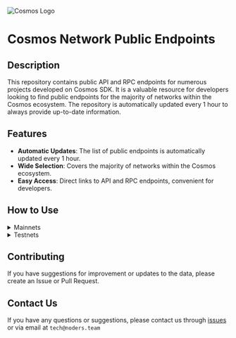 ![Cosmos Logo](https://github.com/nodersteam/picture/blob/main/%D0%A1%D0%BD%D0%B8%D0%BC%D0%BE%D0%BA%20%D1%8D%D0%BA%D1%80%D0%B0%D0%BD%D0%B0%202023-07-19%20105624.png?raw=true)

# Cosmos Network Public Endpoints

## Description

This repository contains public API and RPC endpoints for numerous projects developed on Cosmos SDK. It is a valuable resource for developers looking to find public endpoints for the majority of networks within the Cosmos ecosystem. The repository is automatically updated every 1 hour to always provide up-to-date information.

## Features

- **Automatic Updates**: The list of public endpoints is automatically updated every 1 hour.
- **Wide Selection**: Covers the majority of networks within the Cosmos ecosystem.
- **Easy Access**: Direct links to API and RPC endpoints, convenient for developers.

## How to Use

<details>
  <summary>Mainnets</summary>
  
  Simply browse the mainnets section to find the public endpoints you need for main networks.

<!-- START_MAINNET -->
<details>
<summary>AssetMantle</summary>

- Moniker: **yieldmos-mantle-1**
- Latest block: **7028788**
- RPC: **65.108.235.36:18657**
- TxIndex: **on**

---

- Moniker: **yieldmos-mantle-1**
- Latest block: **7028788**
- RPC: **65.108.235.36:18657**
- TxIndex: **on**

---

- Moniker: **2xStake.com**
- Latest block: **7028788**
- RPC: **65.108.135.212:26657**
- TxIndex: **on**
- API: **65.108.135.212:1317**

---

- Moniker: **ECO Stake**
- Latest block: **7028788**
- RPC: **65.108.137.22:26657**
- TxIndex: **on**
- API: **65.108.137.22:1317**

---

- Moniker: **PBS**
- Latest block: **7028788**
- RPC: **62.171.182.242:23657**
- TxIndex: **on**
- API: **62.171.182.242:1313**

---

</details>

<details>
<summary>Bitsong</summary>

- Moniker: **RAMZES**
- Latest block: **12669047**
- RPC: **65.108.199.120:26657**
- TxIndex: **on**
- API: **65.108.199.120:1317**

---

- Moniker: **ProNodes**
- Latest block: **12669047**
- RPC: **65.108.238.163:26657**
- TxIndex: **on**
- API: **65.108.238.163:1317**

---

- Moniker: **cryptobtcbuyer**
- Latest block: **12669047**
- RPC: **185.252.232.74:26657**
- TxIndex: **off**
- API: **185.252.232.74:1317**

---

- Moniker: **freak12techno**
- Latest block: **12669047**
- RPC: **65.108.85.2:26657**
- TxIndex: **on**

---

- Moniker: **Stake&Relax Node**
- Latest block: **12669047**
- RPC: **109.123.242.163:50007**
- TxIndex: **on**

---

</details>

<details>
<summary>CosmosHub</summary>

- Moniker: **uGaenn-cosmos-relayer**
- Latest block: **16521708**
- RPC: **95.216.16.205:14957**
- TxIndex: **on**

---

- Moniker: **BRAND-cosmos-main**
- Latest block: **16521708**
- RPC: **85.10.197.58:14957**
- TxIndex: **on**

---

- Moniker: **gaia**
- Latest block: **16521708**
- RPC: **138.201.220.51:26677**
- TxIndex: **on**

---

- Moniker: **cbd8h63je8haklvb9770**
- Latest block: **16521708**
- RPC: **74.118.143.189:26657**
- TxIndex: **on**

---

- Moniker: **cbd91sc80fg04ahd7rmg**
- Latest block: **16521708**
- RPC: **204.16.241.207:26657**
- TxIndex: **on**

---

- Moniker: **aws-sgp-g3-atom**
- Latest block: **16521708**
- RPC: **18.138.176.63:26657**
- TxIndex: **on**
- API: **18.138.176.63:1317**

---

- Moniker: **o21bsao91**
- Latest block: **16521708**
- RPC: **95.216.114.244:26657**
- TxIndex: **off**

---

- Moniker: **jbn23dkmi3**
- Latest block: **16521708**
- RPC: **65.109.20.60:26657**
- TxIndex: **on**

---

- Moniker: **harry-smith**
- Latest block: **16521708**
- RPC: **65.21.94.45:47757**
- TxIndex: **on**
- API: **65.21.94.45:1327**

---

- Moniker: **LiverRaveN**
- Latest block: **16521708**
- RPC: **142.132.199.236:26657**
- TxIndex: **on**
- API: **142.132.199.236:1317**

---

- Moniker: **98hntjbunjvs**
- Latest block: **16521708**
- RPC: **93.159.130.8:26657**
- TxIndex: **on**

---

- Moniker: **s3**
- Latest block: **16521709**
- RPC: **178.18.249.59:26657**
- TxIndex: **on**

---

- Moniker: **DELIGHT**
- Latest block: **16521709**
- RPC: **158.247.202.33:26657**
- TxIndex: **on**

---

</details>

<details>
<summary>Meme</summary>

- Moniker: **AlxVoy**
- Latest block: **7135139**
- RPC: **65.109.28.177:26737**
- TxIndex: **off**

---

- Moniker: **AlxVoy**
- Latest block: **7135139**
- RPC: **65.109.28.177:26737**
- TxIndex: **off**

---

- Moniker: **entropic.nodes**
- Latest block: **7135139**
- RPC: **173.212.220.98:26657**
- TxIndex: **on**

---

- Moniker: **rpc5**
- Latest block: **7135139**
- RPC: **165.140.242.34:26657**
- TxIndex: **on**
- API: **165.140.242.34:1317**

---

- Moniker: **RPC4**
- Latest block: **7135139**
- RPC: **205.209.120.105:26657**
- TxIndex: **on**
- API: **205.209.120.105:1317**

---

- Moniker: **MEMEFoundation-hk**
- Latest block: **7135139**
- RPC: **103.19.25.140:26657**
- TxIndex: **on**
- API: **103.19.25.140:1317**

---

- Moniker: **rpc6**
- Latest block: **7135139**
- RPC: **103.19.25.141:26657**
- TxIndex: **on**
- API: **103.19.25.141:1317**

---

- Moniker: **yieldmos-meme**
- Latest block: **7135139**
- RPC: **65.109.35.50:27657**
- TxIndex: **on**

---

- Moniker: **yieldmos-meme**
- Latest block: **7135139**
- RPC: **65.109.35.50:27657**
- TxIndex: **on**

---

</details>

<details>
<summary>Sifchain</summary>

- Moniker: **vchain**
- Latest block: **13301821**
- RPC: **188.166.241.167:26657**
- TxIndex: **off**
- API: **188.166.241.167:1317**

---

- Moniker: **vchain**
- Latest block: **13301821**
- RPC: **188.166.241.167:26657**
- TxIndex: **off**
- API: **188.166.241.167:1317**

---

</details>

<details>
<summary>Archway</summary>

- Moniker: **ST-Server**
- Latest block: **564587**
- RPC: **65.108.75.174:44657**
- TxIndex: **on**

---

- Moniker: **Validatrium-rpc**
- Latest block: **564587**
- RPC: **135.181.58.28:27457**
- TxIndex: **on**

---

- Moniker: **L0vd.com | RPC**
- Latest block: **564587**
- RPC: **65.109.33.48:26657**
- TxIndex: **on**

---

- Moniker: **arcareade**
- Latest block: **564587**
- RPC: **5.9.23.47:26657**
- TxIndex: **on**
- API: **5.9.23.47:1317**

---

- Moniker: **jabbey**
- Latest block: **525000**
- RPC: **89.116.27.24:27257**
- TxIndex: **on**

---

- Moniker: **devenueee**
- Latest block: **564587**
- RPC: **131.153.202.81:54657**
- TxIndex: **off**
- API: **131.153.202.81:1317**

---

- Moniker: **arcallowance2kr**
- Latest block: **564587**
- RPC: **125.131.181.24:26657**
- TxIndex: **on**
- API: **125.131.181.24:1317**

---

- Moniker: **PBM**
- Latest block: **564587**
- RPC: **95.165.149.94:22657**
- TxIndex: **on**

---

- Moniker: **arcallowance1kr**
- Latest block: **564587**
- RPC: **125.131.181.23:26657**
- TxIndex: **on**
- API: **125.131.181.23:1317**

---

- Moniker: **UTSA_guide**
- Latest block: **564587**
- RPC: **174.138.180.190:56657**
- TxIndex: **on**
- API: **174.138.180.190:1327**

---

</details>

<details>
<summary>Canto</summary>

- Moniker: **node**
- Latest block: **5479104**
- RPC: **65.108.75.107:16657**
- TxIndex: **on**

---

- Moniker: **node**
- Latest block: **5479104**
- RPC: **65.108.141.109:16657**
- TxIndex: **on**
- API: **65.108.141.109:1317**

---

- Moniker: **MantiCore**
- Latest block: **0**
- RPC: **65.21.133.125:27657**
- TxIndex: **on**
- API: **65.21.133.125:1317**

---

- Moniker: **MantiCore**
- Latest block: **0**
- RPC: **65.21.133.125:27657**
- TxIndex: **on**
- API: **65.21.133.125:1317**

---

- Moniker: **moodman**
- Latest block: **5479104**
- RPC: **65.109.65.210:29657**
- TxIndex: **off**

---

- Moniker: **Cardex**
- Latest block: **5479104**
- RPC: **185.229.119.216:26657**
- TxIndex: **off**

---

- Moniker: **canto**
- Latest block: **5479104**
- RPC: **138.201.85.176:26677**
- TxIndex: **on**

---

- Moniker: **Cardex**
- Latest block: **5479104**
- RPC: **185.229.119.216:26657**
- TxIndex: **off**

---

- Moniker: **canto**
- Latest block: **5479104**
- RPC: **138.201.85.176:26677**
- TxIndex: **on**

---

- Moniker: **74891e7b0a7c**
- Latest block: **5479104**
- RPC: **142.93.47.206:26657**
- TxIndex: **on**

---

- Moniker: **node**
- Latest block: **5479104**
- RPC: **66.172.36.134:51657**
- TxIndex: **on**

---

- Moniker: **node**
- Latest block: **5479104**
- RPC: **66.172.36.136:51657**
- TxIndex: **on**

---

</details>

<details>
<summary>Cryptoorg</summary>

- Moniker: **BRAND-cryptocom-relayer**
- Latest block: **12935935**
- RPC: **5.9.99.172:20257**
- TxIndex: **on**

---

- Moniker: **scooby3**
- Latest block: **11945422**
- RPC: **75.119.135.156:26657**
- TxIndex: **on**

---

- Moniker: **yieldmos**
- Latest block: **12935935**
- RPC: **65.109.35.50:12657**
- TxIndex: **on**

---

- Moniker: **yieldmos**
- Latest block: **12935935**
- RPC: **65.109.35.50:12657**
- TxIndex: **on**

---

- Moniker: **Stakely**
- Latest block: **12935935**
- RPC: **65.108.142.81:26671**
- TxIndex: **on**
- API: **65.108.142.81:1321**

---

- Moniker: **UbikCapital**
- Latest block: **12935935**
- RPC: **161.97.115.61:26657**
- TxIndex: **off**

---

</details>

<details>
<summary>Injective</summary>

- Moniker: **BRAND-injective-relayer**
- Latest block: **41454227**
- RPC: **85.10.197.58:14357**
- TxIndex: **on**

---

- Moniker: **BRAND-injective-relayer**
- Latest block: **41454227**
- RPC: **85.10.197.58:14357**
- TxIndex: **on**

---

- Moniker: **BRAND-injective-relayer**
- Latest block: **41454227**
- RPC: **85.10.197.58:14357**
- TxIndex: **on**

---

- Moniker: **mainnet-staging-archival-node-0**
- Latest block: **41454227**
- RPC: **162.55.103.170:26657**
- TxIndex: **on**

---

- Moniker: **p2p-injective-2**
- Latest block: **41454227**
- RPC: **43.157.62.64:26657**
- TxIndex: **on**

---

- Moniker: **inj603000**
- Latest block: **41454227**
- RPC: **37.187.79.59:26657**
- TxIndex: **off**

---

- Moniker: **injective**
- Latest block: **41454227**
- RPC: **176.9.147.146:36657**
- TxIndex: **on**
- API: **176.9.147.146:1317**

---

- Moniker: **mainnet-products-0**
- Latest block: **41454227**
- RPC: **15.235.87.154:26657**
- TxIndex: **on**

---

- Moniker: **tienthuattoan**
- Latest block: **41453867**
- RPC: **209.182.237.121:26657**
- TxIndex: **off**

---

- Moniker: **mainnet-products-1**
- Latest block: **41454227**
- RPC: **57.128.74.138:26657**
- TxIndex: **on**

---

- Moniker: **injective**
- Latest block: **41454227**
- RPC: **198.244.179.173:26657**
- TxIndex: **on**

---

- Moniker: **injective**
- Latest block: **41454227**
- RPC: **15.235.86.222:26657**
- TxIndex: **on**

---

- Moniker: **mainnet-node-2**
- Latest block: **41454227**
- RPC: **15.204.208.167:26657**
- TxIndex: **on**

---

- Moniker: **injective**
- Latest block: **41454227**
- RPC: **15.204.206.127:26657**
- TxIndex: **on**

---

- Moniker: **injective**
- Latest block: **41454227**
- RPC: **15.204.206.103:26657**
- TxIndex: **on**

---

- Moniker: **injective**
- Latest block: **41454227**
- RPC: **148.113.153.117:26657**
- TxIndex: **on**

---

- Moniker: **injective**
- Latest block: **41454227**
- RPC: **148.113.153.117:26657**
- TxIndex: **on**

---

- Moniker: **injective**
- Latest block: **39541080**
- RPC: **23.88.5.151:26657**
- TxIndex: **on**

---

- Moniker: **mainnet-node-3**
- Latest block: **41454227**
- RPC: **51.81.221.159:26657**
- TxIndex: **on**

---

</details>

<details>
<summary>Lum</summary>

- Moniker: **ELZ-02**
- Latest block: **8785969**
- RPC: **176.57.150.227:26657**
- TxIndex: **off**

---

- Moniker: **sentry-1**
- Latest block: **8785969**
- RPC: **51.15.142.113:26657**
- TxIndex: **off**

---

- Moniker: **sentry-0**
- Latest block: **8785969**
- RPC: **163.172.173.147:26657**
- TxIndex: **off**

---

- Moniker: **public-node-0**
- Latest block: **8785969**
- RPC: **51.158.111.136:26657**
- TxIndex: **on**
- API: **51.158.111.136:1317**

---

- Moniker: **public-node-1**
- Latest block: **8785969**
- RPC: **212.47.250.217:26657**
- TxIndex: **on**
- API: **212.47.250.217:1317**

---

</details>

<details>
<summary>Nois</summary>

- Moniker: **Nodejumper**
- Latest block: **4965897**
- RPC: **65.109.95.26:27657**
- TxIndex: **on**

---

- Moniker: **L0vd.com | RPC**
- Latest block: **4965897**
- RPC: **65.109.33.48:13657**
- TxIndex: **on**

---

- Moniker: **STAVR**
- Latest block: **4965897**
- RPC: **65.109.92.240:40137**
- TxIndex: **on**

---

- Moniker: **NakoTurk**
- Latest block: **4965897**
- RPC: **31.220.87.206:51657**
- TxIndex: **on**

---

- Moniker: **STAVR-Service**
- Latest block: **4964810**
- RPC: **88.99.164.158:40137**
- TxIndex: **on**
- API: **88.99.164.158:1317**

---

- Moniker: **Except**
- Latest block: **4965897**
- RPC: **5.189.157.124:21657**
- TxIndex: **off**

---

- Moniker: **terlia**
- Latest block: **4965897**
- RPC: **88.198.18.88:32657**
- TxIndex: **on**

---

- Moniker: **nodera**
- Latest block: **4965897**
- RPC: **136.243.147.235:32657**
- TxIndex: **on**

---

- Moniker: **MAHOF**
- Latest block: **4965897**
- RPC: **95.70.184.178:29657**
- TxIndex: **on**

---

- Moniker: **MAHOF**
- Latest block: **4965897**
- RPC: **95.70.184.178:29657**
- TxIndex: **on**

---

- Moniker: **UTSA_guide**
- Latest block: **4965897**
- RPC: **174.138.180.190:61457**
- TxIndex: **on**
- API: **174.138.180.190:1317**

---

- Moniker: **linamr**
- Latest block: **4965897**
- RPC: **51.79.77.103:36657**
- TxIndex: **on**

---

</details>

<details>
<summary>Osmosis</summary>

- Moniker: **AlxVoy**
- Latest block: **10942569**
- RPC: **65.109.93.152:38657**
- TxIndex: **on**

---

- Moniker: **STAVR-IBC**
- Latest block: **10942569**
- RPC: **65.108.230.113:26657**
- TxIndex: **on**
- API: **65.108.230.113:1317**

---

- Moniker: **rebot-bada**
- Latest block: **10942569**
- RPC: **65.108.204.56:26657**
- TxIndex: **on**
- API: **65.108.204.56:1317**

---

- Moniker: **STAVR-IBC**
- Latest block: **10942569**
- RPC: **65.108.230.113:26657**
- TxIndex: **on**
- API: **65.108.230.113:1317**

---

- Moniker: **BRAND-osmosis-relayer**
- Latest block: **10942569**
- RPC: **85.10.197.58:12557**
- TxIndex: **on**

---

- Moniker: **Blackhox**
- Latest block: **10942569**
- RPC: **142.132.248.253:27657**
- TxIndex: **on**

---

- Moniker: **RAMZES**
- Latest block: **10942016**
- RPC: **80.76.43.63:26657**
- TxIndex: **on**
- API: **80.76.43.63:1317**

---

- Moniker: **sssssssssssssssss4**
- Latest block: **10942569**
- RPC: **144.76.82.52:26657**
- TxIndex: **on**
- API: **144.76.82.52:1317**

---

- Moniker: **cbmk93o0ivsupsnju960**
- Latest block: **10942569**
- RPC: **141.98.217.102:26657**
- TxIndex: **on**

---

- Moniker: **cbmk93o0ivsupsnju960**
- Latest block: **10942569**
- RPC: **141.98.217.102:26657**
- TxIndex: **on**

---

- Moniker: **osmorpc**
- Latest block: **10942569**
- RPC: **193.34.212.166:27657**
- TxIndex: **on**
- API: **193.34.212.166:1317**

---

- Moniker: **cryptech**
- Latest block: **10942569**
- RPC: **185.144.99.37:26657**
- TxIndex: **on**

---

- Moniker: **cbmk8mg0ivsupsnju950**
- Latest block: **10942569**
- RPC: **141.98.219.104:26657**
- TxIndex: **on**

---

- Moniker: **cbmk8mg0ivsupsnju950**
- Latest block: **10942569**
- RPC: **141.98.219.104:26657**
- TxIndex: **on**

---

- Moniker: **mahof**
- Latest block: **10942569**
- RPC: **207.244.232.190:26657**
- TxIndex: **on**

---

- Moniker: **node**
- Latest block: **10942569**
- RPC: **66.172.36.139:36657**
- TxIndex: **on**

---

- Moniker: **node**
- Latest block: **10942569**
- RPC: **66.172.36.140:36657**
- TxIndex: **on**

---

- Moniker: **test**
- Latest block: **6246000**
- RPC: **23.82.88.133:26657**
- TxIndex: **on**

---

- Moniker: **Staketab-snap**
- Latest block: **10942569**
- RPC: **65.21.91.99:16957**
- TxIndex: **off**
- API: **65.21.91.99:1318**

---

- Moniker: **osmosis**
- Latest block: **10937645**
- RPC: **65.109.20.216:26657**
- TxIndex: **on**
- API: **65.109.20.216:1317**

---

- Moniker: **osmosis**
- Latest block: **10937645**
- RPC: **65.109.20.216:26657**
- TxIndex: **on**
- API: **65.109.20.216:1317**

---

- Moniker: **osmosis**
- Latest block: **10937645**
- RPC: **65.109.20.216:26657**
- TxIndex: **on**
- API: **65.109.20.216:1317**

---

- Moniker: **xxxxxxxxxxxxxxxxxxx**
- Latest block: **10942569**
- RPC: **65.108.142.81:26680**
- TxIndex: **on**
- API: **65.108.142.81:1321**

---

- Moniker: **node**
- Latest block: **10942569**
- RPC: **176.9.158.219:41057**
- TxIndex: **on**

---

- Moniker: **LiveRaveN**
- Latest block: **10942569**
- RPC: **142.132.199.236:28657**
- TxIndex: **on**
- API: **142.132.199.236:1317**

---

- Moniker: **node**
- Latest block: **10942569**
- RPC: **100.26.5.185:26657**
- TxIndex: **on**
- API: **100.26.5.185:1317**

---

- Moniker: **AutonomyNetwork**
- Latest block: **10942569**
- RPC: **13.250.19.234:26657**
- TxIndex: **on**
- API: **13.250.19.234:1317**

---

- Moniker: **osmosis-archive-osmosis-1-a**
- Latest block: **10942569**
- RPC: **15.164.13.43:26657**
- TxIndex: **on**
- API: **15.164.13.43:1317**

---

- Moniker: **osmosis-archive-osmosis-1-a**
- Latest block: **10942569**
- RPC: **15.164.13.43:26657**
- TxIndex: **on**
- API: **15.164.13.43:1317**

---

</details>

<details>
<summary>Teritori</summary>

- Moniker: **AlxVoy**
- Latest block: **4653663**
- RPC: **65.109.93.152:26797**
- TxIndex: **on**

---

- Moniker: **node**
- Latest block: **4653663**
- RPC: **65.108.75.107:15657**
- TxIndex: **on**

---

- Moniker: **node**
- Latest block: **4653663**
- RPC: **65.108.141.109:15657**
- TxIndex: **on**
- API: **65.108.141.109:1317**

---

- Moniker: **Hermes**
- Latest block: **4653663**
- RPC: **65.108.70.119:27657**
- TxIndex: **on**

---

- Moniker: **geonodes**
- Latest block: **4653663**
- RPC: **75.119.146.181:19657**
- TxIndex: **on**

---

- Moniker: **cyberG**
- Latest block: **4653663**
- RPC: **141.95.65.26:27737**
- TxIndex: **off**

---

- Moniker: **chaos-01**
- Latest block: **4653663**
- RPC: **54.36.62.225:13657**
- TxIndex: **on**

---

- Moniker: **UTSA_guide**
- Latest block: **4653663**
- RPC: **174.138.180.190:36657**
- TxIndex: **on**
- API: **174.138.180.190:1317**

---

</details>

<details>
<summary>Empower</summary>

- Moniker: **STAVR-Service**
- Latest block: **678393**
- RPC: **65.108.230.113:22057**
- TxIndex: **on**
- API: **65.108.230.113:1317**

---

- Moniker: **STAVR-Service**
- Latest block: **678393**
- RPC: **65.108.230.113:22057**
- TxIndex: **on**
- API: **65.108.230.113:1317**

---

- Moniker: **Validatrium-rpc**
- Latest block: **678393**
- RPC: **135.181.58.28:22357**
- TxIndex: **on**

---

- Moniker: **yldmsempower**
- Latest block: **678393**
- RPC: **142.132.157.153:17457**
- TxIndex: **on**

---

- Moniker: **Sr20de**
- Latest block: **678393**
- RPC: **130.255.170.151:36657**
- TxIndex: **off**

---

- Moniker: **Moonbridge**
- Latest block: **678393**
- RPC: **95.214.52.157:15157**
- TxIndex: **off**

---

- Moniker: **BonyNode**
- Latest block: **678393**
- RPC: **185.188.249.46:16657**
- TxIndex: **off**

---

- Moniker: **BlockHunt**
- Latest block: **678393**
- RPC: **195.3.223.182:15257**
- TxIndex: **off**

---

- Moniker: **ams-rpc**
- Latest block: **678393**
- RPC: **161.97.82.203:31657**
- TxIndex: **on**
- API: **161.97.82.203:1319**

---

- Moniker: **node**
- Latest block: **678393**
- RPC: **62.210.173.13:26657**
- TxIndex: **on**
- API: **62.210.173.13:1317**

---

</details>

<details>
<summary>Evmos</summary>

- Moniker: **evmos-node**
- Latest block: **15174430**
- RPC: **65.108.14.79:26657**
- TxIndex: **on**
- API: **65.108.14.79:1317**

---

- Moniker: **BRAND-evmos-relayer**
- Latest block: **15138725**
- RPC: **213.239.213.142:13457**
- TxIndex: **on**

---

- Moniker: **bd-evmos-mainnet-state-sync-eu-01**
- Latest block: **15174430**
- RPC: **74.118.143.77:26657**
- TxIndex: **on**

---

- Moniker: **ams**
- Latest block: **15168856**
- RPC: **185.16.38.122:16657**
- TxIndex: **off**

---

- Moniker: **bd-evmos-mainnet-state-sync-eu-01**
- Latest block: **15174430**
- RPC: **74.118.143.77:26657**
- TxIndex: **on**

---

- Moniker: **SWU**
- Latest block: **15174430**
- RPC: **5.9.87.216:45557**
- TxIndex: **on**
- API: **5.9.87.216:1311**

---

- Moniker: **bd-evmos-mainnet-state-sync-us-01**
- Latest block: **15174430**
- RPC: **204.16.242.187:26657**
- TxIndex: **on**

---

- Moniker: **bhcreovh**
- Latest block: **15174430**
- RPC: **135.125.189.180:26657**
- TxIndex: **on**
- API: **135.125.189.180:1317**

---

- Moniker: **tedycrpto**
- Latest block: **15174430**
- RPC: **146.59.252.208:26657**
- TxIndex: **on**
- API: **146.59.252.208:1317**

---

- Moniker: **mefn1**
- Latest block: **15174430**
- RPC: **62.171.184.44:26657**
- TxIndex: **on**
- API: **62.171.184.44:1317**

---

- Moniker: **tedycrpto**
- Latest block: **15174430**
- RPC: **146.59.252.208:26657**
- TxIndex: **on**
- API: **146.59.252.208:1317**

---

- Moniker: **Validatus**
- Latest block: **15093586**
- RPC: **85.239.233.59:2001**
- TxIndex: **off**

---

</details>

<details>
<summary>Gitopia</summary>

- Moniker: **STAVR-Service**
- Latest block: **4269713**
- RPC: **65.108.230.113:51057**
- TxIndex: **off**
- API: **65.108.230.113:1317**

---

- Moniker: **L0vd.com | RPC**
- Latest block: **4269713**
- RPC: **65.109.33.48:22657**
- TxIndex: **on**

---

- Moniker: **tarabukinivan**
- Latest block: **4269713**
- RPC: **188.40.106.246:60557**
- TxIndex: **off**

---

- Moniker: **UTSA_guide**
- Latest block: **4269713**
- RPC: **174.138.180.190:46657**
- TxIndex: **on**
- API: **174.138.180.190:1327**

---

- Moniker: **archebald**
- Latest block: **4269713**
- RPC: **5.161.227.108:26657**
- TxIndex: **off**

---

- Moniker: **archebald**
- Latest block: **4269713**
- RPC: **5.161.227.108:26657**
- TxIndex: **off**

---

</details>

<details>
<summary>MarsProtocol</summary>

- Moniker: **witval**
- Latest block: **2850455**
- RPC: **159.223.55.135:26657**
- TxIndex: **on**

---

</details>

<details>
<summary>Migaloo</summary>

- Moniker: **USArmy**
- Latest block: **2682887**
- RPC: **51.89.155.2:23657**
- TxIndex: **on**
- API: **51.89.155.2:1317**

---

- Moniker: **ww-archive**
- Latest block: **2682887**
- RPC: **23.227.185.210:26657**
- TxIndex: **on**
- API: **23.227.185.210:1317**

---

- Moniker: **wpsprim**
- Latest block: **2682887**
- RPC: **116.202.143.93:26657**
- TxIndex: **on**
- API: **116.202.143.93:1317**

---

</details>

<details>
<summary>Nolus</summary>

- Moniker: **RAMZES**
- Latest block: **1190683**
- RPC: **65.108.199.120:35457**
- TxIndex: **on**
- API: **65.108.199.120:1327**

---

- Moniker: **BRAND-nolus-relayer**
- Latest block: **1190683**
- RPC: **5.9.99.172:19757**
- TxIndex: **on**

---

</details>

<details>
<summary>ComposableFinance</summary>

- Moniker: **L0vd.com | RPC**
- Latest block: **995765**
- RPC: **65.109.33.48:23657**
- TxIndex: **on**

---

- Moniker: **L0vd.com**
- Latest block: **995765**
- RPC: **95.216.39.183:10657**
- TxIndex: **on**
- API: **95.216.39.183:1317**

---

- Moniker: **Kyn**
- Latest block: **995765**
- RPC: **5.9.61.78:14657**
- TxIndex: **on**

---

- Moniker: **Moonbridge**
- Latest block: **995765**
- RPC: **95.214.52.157:15057**
- TxIndex: **off**

---

- Moniker: **Sr20de**
- Latest block: **995765**
- RPC: **46.17.250.43:46657**
- TxIndex: **on**

---

- Moniker: **Kynraze**
- Latest block: **995765**
- RPC: **192.99.160.197:14657**
- TxIndex: **off**
- API: **192.99.160.197:1317**

---

- Moniker: **kjgno2uht93**
- Latest block: **995765**
- RPC: **93.159.130.4:36657**
- TxIndex: **on**

---

- Moniker: **tRDM**
- Latest block: **995765**
- RPC: **88.198.18.88:40657**
- TxIndex: **on**

---

</details>

<details>
<summary>GravityBridge</summary>

- Moniker: **Pro-Nodes_RPC**
- Latest block: **8007482**
- RPC: **135.181.73.170:26857**
- TxIndex: **on**

---

- Moniker: **BRAND-gravity-relayer**
- Latest block: **8007482**
- RPC: **213.239.213.142:14257**
- TxIndex: **on**

---

- Moniker: **BRAND-gravity-relayer**
- Latest block: **8007482**
- RPC: **213.239.213.142:14257**
- TxIndex: **on**

---

- Moniker: **amhost-2**
- Latest block: **8007482**
- RPC: **93.186.201.171:26657**
- TxIndex: **on**

---

- Moniker: **vmi880266.contaboserver.net**
- Latest block: **8007482**
- RPC: **194.147.58.224:26657**
- TxIndex: **on**

---

- Moniker: **amhost | seed node 01**
- Latest block: **8003673**
- RPC: **95.211.103.175:26657**
- TxIndex: **off**

---

- Moniker: **node**
- Latest block: **8007482**
- RPC: **5.9.106.214:26657**
- TxIndex: **on**
- API: **5.9.106.214:1317**

---

- Moniker: **3ventures.io | autocompound via reStake**
- Latest block: **8007482**
- RPC: **173.249.41.78:26657**
- TxIndex: **on**

---

- Moniker: **maxfoton**
- Latest block: **8007482**
- RPC: **46.8.220.127:26657**
- TxIndex: **off**

---

- Moniker: **qubelabs**
- Latest block: **8007482**
- RPC: **195.201.202.39:26657**
- TxIndex: **on**

---

- Moniker: **qubelabs**
- Latest block: **8007482**
- RPC: **195.201.202.39:26657**
- TxIndex: **on**

---

- Moniker: **amhost-2**
- Latest block: **8007482**
- RPC: **51.79.20.76:26657**
- TxIndex: **on**

---

- Moniker: **node**
- Latest block: **8007482**
- RPC: **66.172.36.133:12657**
- TxIndex: **on**

---

- Moniker: **test**
- Latest block: **7963660**
- RPC: **65.19.136.133:26657**
- TxIndex: **on**
- API: **65.19.136.133:1317**

---

- Moniker: **test**
- Latest block: **7963660**
- RPC: **65.19.136.133:26657**
- TxIndex: **on**
- API: **65.19.136.133:1317**

---

- Moniker: **Teku**
- Latest block: **8007482**
- RPC: **65.108.109.103:11657**
- TxIndex: **off**

---

- Moniker: **Staketab-Snap**
- Latest block: **8007472**
- RPC: **65.21.91.99:26777**
- TxIndex: **off**
- API: **65.21.91.99:1321**

---

- Moniker: **tmp98iuj**
- Latest block: **7931631**
- RPC: **93.159.130.6:36657**
- TxIndex: **off**

---

- Moniker: **mymoniker**
- Latest block: **8007482**
- RPC: **172.104.202.149:26657**
- TxIndex: **on**

---

- Moniker: **ramuchi.tech**
- Latest block: **8007482**
- RPC: **142.132.202.86:36657**
- TxIndex: **on**
- API: **142.132.202.86:1320**

---

- Moniker: **blockscape-seed**
- Latest block: **8007482**
- RPC: **18.198.207.118:26657**
- TxIndex: **on**
- API: **18.198.207.118:1317**

---

- Moniker: **thosmos**
- Latest block: **8007482**
- RPC: **74.208.108.68:26657**
- TxIndex: **on**

---

- Moniker: **thosmos**
- Latest block: **8007482**
- RPC: **74.208.108.68:26657**
- TxIndex: **on**

---

</details>

<details>
<summary>Juno</summary>

- Moniker: **BRAND-juno-relayer**
- Latest block: **9532878**
- RPC: **213.239.213.142:12657**
- TxIndex: **on**

---

- Moniker: **nRide.com Validator**
- Latest block: **9532878**
- RPC: **212.227.160.56:26657**
- TxIndex: **on**

---

- Moniker: **Wetez-rpc2**
- Latest block: **9481382**
- RPC: **142.132.197.103:46657**
- TxIndex: **on**

---

- Moniker: **dimi**
- Latest block: **2578097**
- RPC: **78.46.88.98:26657**
- TxIndex: **on**

---

- Moniker: **Wetez-rpc1**
- Latest block: **9481382**
- RPC: **142.132.193.186:46657**
- TxIndex: **on**
- API: **142.132.193.186:1317**

---

- Moniker: **STAVR-Service**
- Latest block: **9532878**
- RPC: **88.99.164.158:1067**
- TxIndex: **on**
- API: **88.99.164.158:1317**

---

- Moniker: **rpc-8**
- Latest block: **9532878**
- RPC: **141.94.195.104:26657**
- TxIndex: **on**

---

- Moniker: **rpc-8**
- Latest block: **9532878**
- RPC: **141.94.195.104:26657**
- TxIndex: **on**

---

- Moniker: **rpc-8**
- Latest block: **9532878**
- RPC: **141.94.195.104:26657**
- TxIndex: **on**

---

- Moniker: **rpc-8**
- Latest block: **9532878**
- RPC: **141.94.195.104:26657**
- TxIndex: **on**

---

- Moniker: **node**
- Latest block: **9532878**
- RPC: **66.172.36.140:11657**
- TxIndex: **on**

---

- Moniker: **node**
- Latest block: **9532878**
- RPC: **66.172.36.139:11657**
- TxIndex: **on**

---

- Moniker: **daodao_indexer**
- Latest block: **9532878**
- RPC: **137.184.116.66:26657**
- TxIndex: **on**

---

- Moniker: **rpc-3**
- Latest block: **9532878**
- RPC: **135.181.1.44:26657**
- TxIndex: **on**

---

- Moniker: **ZenChainLabs-RPC**
- Latest block: **9532878**
- RPC: **135.181.5.176:26657**
- TxIndex: **on**

---

- Moniker: **moneymoney**
- Latest block: **9532878**
- RPC: **142.132.248.214:52257**
- TxIndex: **on**
- API: **142.132.248.214:1319**

---

- Moniker: **myrpc**
- Latest block: **9532878**
- RPC: **176.9.139.74:36657**
- TxIndex: **on**
- API: **176.9.139.74:1314**

---

- Moniker: **Stake&Relax-juno-main**
- Latest block: **9532878**
- RPC: **194.163.172.115:12657**
- TxIndex: **on**

---

- Moniker: **LiveRaveN**
- Latest block: **9532878**
- RPC: **23.88.5.169:20657**
- TxIndex: **on**

---

- Moniker: **tedcrypto**
- Latest block: **9532878**
- RPC: **51.89.233.105:26657**
- TxIndex: **on**

---

- Moniker: **moneymoney**
- Latest block: **9532878**
- RPC: **198.244.229.100:52257**
- TxIndex: **off**

---

</details>

<details>
<summary>Sommelier</summary>

- Moniker: **BRAND-sommelier-relayer**
- Latest block: **10291858**
- RPC: **5.9.99.172:14157**
- TxIndex: **on**

---

- Moniker: **BRAND-sommelier-relayer**
- Latest block: **10291858**
- RPC: **5.9.99.172:14157**
- TxIndex: **on**

---

- Moniker: **BRAND-sommelier-relayer**
- Latest block: **10291858**
- RPC: **5.9.99.172:14157**
- TxIndex: **on**

---

- Moniker: **Stakewolle**
- Latest block: **10291858**
- RPC: **148.113.6.121:34657**
- TxIndex: **off**

---

</details>

<details>
<summary>Aura</summary>

- Moniker: **AlxVoy**
- Latest block: **2206259**
- RPC: **65.109.93.152:34657**
- TxIndex: **on**

---

- Moniker: **node**
- Latest block: **2206259**
- RPC: **65.108.141.109:54657**
- TxIndex: **on**
- API: **65.108.141.109:1317**

---

- Moniker: **node**
- Latest block: **2206259**
- RPC: **148.251.88.145:10457**
- TxIndex: **on**

---

- Moniker: **vidulum.app**
- Latest block: **2206259**
- RPC: **208.77.197.83:27657**
- TxIndex: **on**

---

- Moniker: **Staketab-snap**
- Latest block: **2206259**
- RPC: **65.108.195.29:51657**
- TxIndex: **off**
- API: **65.108.195.29:1318**

---

- Moniker: **ramuchi.tech**
- Latest block: **2206259**
- RPC: **142.132.202.86:30001**
- TxIndex: **on**
- API: **142.132.202.86:1325**

---

- Moniker: **UTSA_guide**
- Latest block: **2206259**
- RPC: **174.138.180.190:60757**
- TxIndex: **on**
- API: **174.138.180.190:1327**

---

</details>

<details>
<summary>Kava</summary>

- Moniker: **kava-yieldmos-2**
- Latest block: **6007010**
- RPC: **65.108.235.36:23657**
- TxIndex: **on**

---

- Moniker: **kava-yieldmos-2**
- Latest block: **6007010**
- RPC: **65.108.235.36:23657**
- TxIndex: **on**

---

- Moniker: **StakeLab**
- Latest block: **6007010**
- RPC: **65.21.195.98:26667**
- TxIndex: **off**

---

- Moniker: **lets_node**
- Latest block: **6007010**
- RPC: **142.132.150.14:26657**
- TxIndex: **on**

---

- Moniker: **blocksunited-kava-validator**
- Latest block: **6007010**
- RPC: **51.81.185.118:26657**
- TxIndex: **off**

---

</details>

<details>
<summary>Kichain</summary>

- Moniker: **node**
- Latest block: **16489029**
- RPC: **85.10.193.142:26677**
- TxIndex: **on**

---

- Moniker: **AviaDoc_by_AVIAONE**
- Latest block: **16489029**
- RPC: **194.163.131.83:26677**
- TxIndex: **on**

---

- Moniker: **moonboom**
- Latest block: **16489029**
- RPC: **109.195.84.200:26657**
- TxIndex: **off**

---

</details>

<details>
<summary>Persistence</summary>

- Moniker: **AlxVoy**
- Latest block: **12684452**
- RPC: **65.109.28.177:26227**
- TxIndex: **on**

---

- Moniker: **AlxVoy**
- Latest block: **12684452**
- RPC: **65.109.28.177:26227**
- TxIndex: **on**

---

- Moniker: **yieldmos-xprt**
- Latest block: **12684452**
- RPC: **65.108.235.36:27657**
- TxIndex: **on**

---

- Moniker: **BRAND-persistence-relayer**
- Latest block: **12684452**
- RPC: **85.10.197.58:15457**
- TxIndex: **on**

---

- Moniker: **BRAND-persistence-relayer**
- Latest block: **12684452**
- RPC: **85.10.197.58:15457**
- TxIndex: **on**

---

- Moniker: **BRAND-persistence-relayer**
- Latest block: **12684452**
- RPC: **85.10.197.58:15457**
- TxIndex: **on**

---

- Moniker: **STC Capital Node02**
- Latest block: **12079900**
- RPC: **91.107.128.187:26657**
- TxIndex: **off**
- API: **91.107.128.187:1317**

---

- Moniker: **VaultRPC**
- Latest block: **12684452**
- RPC: **51.81.16.189:26657**
- TxIndex: **on**
- API: **51.81.16.189:1317**

---

- Moniker: **Monitor**
- Latest block: **12684452**
- RPC: **65.108.192.3:25657**
- TxIndex: **on**

---

- Moniker: **PBR**
- Latest block: **12684452**
- RPC: **135.181.183.212:25657**
- TxIndex: **on**

---

- Moniker: **Snap**
- Latest block: **12684452**
- RPC: **193.34.144.156:25657**
- TxIndex: **on**

---

- Moniker: **Validatus**
- Latest block: **12684452**
- RPC: **89.58.18.61:3001**
- TxIndex: **off**

---

- Moniker: **StakePool-rpc**
- Latest block: **12079900**
- RPC: **85.239.241.145:26667**
- TxIndex: **on**

---

</details>

<details>
<summary>Quicksilver</summary>

- Moniker: **Colinka**
- Latest block: **2149250**
- RPC: **85.10.198.171:26602**
- TxIndex: **on**

---

- Moniker: **BRAND-quicksilver-relayer**
- Latest block: **3205179**
- RPC: **85.10.197.58:11157**
- TxIndex: **on**

---

- Moniker: **nkbblocks**
- Latest block: **3205179**
- RPC: **46.4.121.72:26657**
- TxIndex: **on**

---

- Moniker: **mahof**
- Latest block: **3176534**
- RPC: **75.119.144.167:26657**
- TxIndex: **on**
- API: **75.119.144.167:1317**

---

- Moniker: **ams**
- Latest block: **3205179**
- RPC: **161.97.82.203:26257**
- TxIndex: **on**
- API: **161.97.82.203:1317**

---

- Moniker: **ams**
- Latest block: **3205179**
- RPC: **161.97.82.203:26257**
- TxIndex: **on**
- API: **161.97.82.203:1319**

---

- Moniker: **Staketab-snap**
- Latest block: **3205179**
- RPC: **65.108.195.29:31127**
- TxIndex: **off**
- API: **65.108.195.29:1318**

---

- Moniker: **RockawayX Infra**
- Latest block: **3205179**
- RPC: **82.100.58.115:26657**
- TxIndex: **on**

---

- Moniker: **UTSA_guide**
- Latest block: **3205179**
- RPC: **174.138.180.190:61157**
- TxIndex: **on**
- API: **174.138.180.190:1317**

---

</details>

<details>
<summary>Stargaze</summary>

- Moniker: **silent**
- Latest block: **9511291**
- RPC: **65.108.141.109:8657**
- TxIndex: **on**
- API: **65.108.141.109:1317**

---

- Moniker: **yieldmos-stars**
- Latest block: **9511291**
- RPC: **65.108.235.36:17657**
- TxIndex: **on**

---

- Moniker: **node**
- Latest block: **9511291**
- RPC: **65.108.75.107:8657**
- TxIndex: **on**

---

- Moniker: **BRAND-stargaze-relayer**
- Latest block: **9511291**
- RPC: **5.9.99.172:13757**
- TxIndex: **on**

---

- Moniker: **NakoTurk**
- Latest block: **9511290**
- RPC: **194.163.171.38:26657**
- TxIndex: **off**

---

- Moniker: **ramuchi.tech**
- Latest block: **9511291**
- RPC: **142.132.202.86:26657**
- TxIndex: **on**
- API: **142.132.202.86:1324**

---

</details>

<details>
<summary>Bitcanna</summary>

- Moniker: **L0vd.com | RPC**
- Latest block: **9838715**
- RPC: **65.109.33.48:17657**
- TxIndex: **on**

---

- Moniker: **STAVR-RPC**
- Latest block: **9838715**
- RPC: **88.99.164.158:21327**
- TxIndex: **on**
- API: **88.99.164.158:1317**

---

- Moniker: **vidulum.app**
- Latest block: **9838715**
- RPC: **208.77.197.82:31657**
- TxIndex: **on**

---

- Moniker: **Moniker**
- Latest block: **9838715**
- RPC: **95.216.242.82:36657**
- TxIndex: **on**

---

- Moniker: **bitcanna**
- Latest block: **9838715**
- RPC: **65.108.131.190:21957**
- TxIndex: **on**

---

- Moniker: **Stakely.io**
- Latest block: **9838715**
- RPC: **65.108.142.81:26683**
- TxIndex: **on**
- API: **65.108.142.81:1321**

---

- Moniker: **Mona**
- Latest block: **9838715**
- RPC: **65.108.192.3:29657**
- TxIndex: **on**

---

- Moniker: **Kannabia Seeds**
- Latest block: **9838715**
- RPC: **65.108.43.171:26657**
- TxIndex: **on**

---

- Moniker: **Stakely.io**
- Latest block: **9838715**
- RPC: **93.115.25.15:26657**
- TxIndex: **on**

---

- Moniker: **New_peer**
- Latest block: **9838715**
- RPC: **161.97.150.65:26657**
- TxIndex: **on**

---

- Moniker: **Paranorm**
- Latest block: **9838606**
- RPC: **193.34.144.156:26657**
- TxIndex: **on**

---

- Moniker: **New_peer**
- Latest block: **9838715**
- RPC: **154.12.232.8:26657**
- TxIndex: **on**

---

</details>

<details>
<summary>Crescent</summary>

- Moniker: **BRAND-crescent-relayer**
- Latest block: **7954253**
- RPC: **5.9.99.172:14557**
- TxIndex: **on**

---

- Moniker: **8932jirf7h83**
- Latest block: **7954253**
- RPC: **65.108.100.242:26657**
- TxIndex: **on**

---

- Moniker: **yieldmos**
- Latest block: **7954253**
- RPC: **65.109.35.50:15657**
- TxIndex: **on**

---

- Moniker: **yieldmos**
- Latest block: **7954253**
- RPC: **65.109.35.50:15657**
- TxIndex: **on**

---

</details>

<details>
<summary>Jackal</summary>

- Moniker: **nkbblocks**
- Latest block: **3897541**
- RPC: **65.109.61.114:37657**
- TxIndex: **on**

---

- Moniker: **nkbblocks**
- Latest block: **3897541**
- RPC: **65.109.116.57:13757**
- TxIndex: **on**

---

- Moniker: **RPC**
- Latest block: **3897541**
- RPC: **65.108.194.111:26657**
- TxIndex: **off**
- API: **65.108.194.111:1317**

---

- Moniker: **nkbblocks**
- Latest block: **3897541**
- RPC: **65.21.139.150:37657**
- TxIndex: **on**

---

- Moniker: **nkbblocks**
- Latest block: **3897541**
- RPC: **65.109.70.122:37657**
- TxIndex: **on**

---

- Moniker: **node**
- Latest block: **3897541**
- RPC: **65.108.141.109:18657**
- TxIndex: **on**
- API: **65.108.141.109:1317**

---

- Moniker: **ams**
- Latest block: **3897541**
- RPC: **65.108.44.149:23657**
- TxIndex: **on**

---

- Moniker: **Vagif**
- Latest block: **3897541**
- RPC: **94.130.137.122:33657**
- TxIndex: **off**

---

- Moniker: **YOUR_MONIKER_GOES_HERE**
- Latest block: **3897541**
- RPC: **85.190.254.14:13757**
- TxIndex: **on**

---

- Moniker: **YOUR_MONIKER_GOES_HERE**
- Latest block: **3897541**
- RPC: **85.190.254.14:13757**
- TxIndex: **on**

---

- Moniker: **YOUR_MONIKER_GOES_HERE**
- Latest block: **3897541**
- RPC: **85.190.254.14:13757**
- TxIndex: **on**

---

- Moniker: **STAVR-RPC**
- Latest block: **3897541**
- RPC: **88.99.164.158:11127**
- TxIndex: **on**
- API: **88.99.164.158:1317**

---

- Moniker: **node**
- Latest block: **3897541**
- RPC: **65.108.75.107:18657**
- TxIndex: **on**

---

- Moniker: **UTSA_guide**
- Latest block: **3897541**
- RPC: **174.138.180.190:60857**
- TxIndex: **on**
- API: **174.138.180.190:1327**

---

- Moniker: **RPC2**
- Latest block: **3186209**
- RPC: **162.247.131.19:26657**
- TxIndex: **on**

---

- Moniker: **jackal-archive**
- Latest block: **3827622**
- RPC: **167.142.158.242:36657**
- TxIndex: **on**

---

- Moniker: **jackal-archive**
- Latest block: **3827622**
- RPC: **167.142.158.242:36657**
- TxIndex: **on**

---

- Moniker: **vidulum.app**
- Latest block: **3897541**
- RPC: **208.77.197.83:28657**
- TxIndex: **on**

---

- Moniker: **praetor-jackal-mainnet-node**
- Latest block: **3897541**
- RPC: **99.209.150.74:26857**
- TxIndex: **on**

---

- Moniker: **praetor-jackal-mainnet-node**
- Latest block: **3897541**
- RPC: **99.209.150.74:26457**
- TxIndex: **on**

---

</details>

<details>
<summary>Neutron</summary>

- Moniker: **relayer**
- Latest block: **2136162**
- RPC: **65.21.232.185:2201**
- TxIndex: **on**

---

- Moniker: **harry-smith**
- Latest block: **2136162**
- RPC: **5.9.87.216:39957**
- TxIndex: **on**
- API: **5.9.87.216:1311**

---

- Moniker: **e-neutron-mainnet.stg.earthball.xyz**
- Latest block: **1909052**
- RPC: **147.182.148.103:26657**
- TxIndex: **on**

---

- Moniker: **hetzner-node-2**
- Latest block: **2136162**
- RPC: **65.109.34.57:26657**
- TxIndex: **on**

---

- Moniker: **test**
- Latest block: **2136162**
- RPC: **86.111.48.144:26657**
- TxIndex: **on**
- API: **86.111.48.144:1317**

---

- Moniker: **node**
- Latest block: **2136162**
- RPC: **23.109.159.156:26657**
- TxIndex: **on**

---

- Moniker: **moniker**
- Latest block: **2136162**
- RPC: **165.22.106.109:26657**
- TxIndex: **on**

---

- Moniker: **moniker**
- Latest block: **2136162**
- RPC: **165.22.104.209:26657**
- TxIndex: **on**
- API: **165.22.104.209:1317**

---

- Moniker: **neutron-consumer-0**
- Latest block: **2136162**
- RPC: **34.80.117.56:26657**
- TxIndex: **on**

---

</details>

<details>
<summary>Agoric</summary>

- Moniker: **Vagif**
- Latest block: **10253149**
- RPC: **65.109.116.50:34657**
- TxIndex: **on**

---

- Moniker: **PDP_Validator_RPC**
- Latest block: **11166832**
- RPC: **95.216.5.101:26657**
- TxIndex: **off**

---

- Moniker: **BRAND-agoric-relayer**
- Latest block: **11166832**
- RPC: **213.239.213.142:14457**
- TxIndex: **on**

---

- Moniker: **chainflow-agoric-main**
- Latest block: **11166832**
- RPC: **45.9.62.136:26657**
- TxIndex: **off**
- API: **45.9.62.136:1317**

---

- Moniker: **yieldmos-three**
- Latest block: **11166832**
- RPC: **65.109.35.50:20657**
- TxIndex: **on**

---

- Moniker: **Sentry**
- Latest block: **11166832**
- RPC: **46.166.143.91:26657**
- TxIndex: **on**

---

- Moniker: **bouncy_ball**
- Latest block: **11166832**
- RPC: **141.94.254.181:42257**
- TxIndex: **off**

---

</details>

<details>
<summary>Fetch</summary>

- Moniker: **BRAND-fetch-relayer**
- Latest block: **12401069**
- RPC: **5.9.99.172:15257**
- TxIndex: **on**

---

- Moniker: **yieldmos-fetch**
- Latest block: **12401069**
- RPC: **65.109.35.50:14657**
- TxIndex: **on**

---

- Moniker: **yieldmos-fetch**
- Latest block: **12401069**
- RPC: **65.109.35.50:14657**
- TxIndex: **on**

---

- Moniker: **Outlier Ventures**
- Latest block: **12401069**
- RPC: **95.216.159.232:26657**
- TxIndex: **on**

---

- Moniker: **BSN**
- Latest block: **12401069**
- RPC: **91.230.111.122:26657**
- TxIndex: **on**

---

- Moniker: **FET-dl60l**
- Latest block: **12401069**
- RPC: **51.159.103.87:31657**
- TxIndex: **on**

---

</details>

<details>
<summary>Kujira</summary>

- Moniker: **StakeLab**
- Latest block: **13178842**
- RPC: **65.108.106.156:26677**
- TxIndex: **off**
- API: **65.108.106.156:1317**

---

- Moniker: **NJ-rpc**
- Latest block: **13178842**
- RPC: **65.109.95.26:28657**
- TxIndex: **on**

---

- Moniker: **bricks**
- Latest block: **13178842**
- RPC: **65.109.80.92:26657**
- TxIndex: **on**

---

- Moniker: **Sapient Nodes**
- Latest block: **13178842**
- RPC: **57.128.20.147:30257**
- TxIndex: **off**

---

- Moniker: **BRAND-kujira-relayer**
- Latest block: **13178842**
- RPC: **213.239.213.142:11857**
- TxIndex: **on**

---

- Moniker: **bp-kuji-node**
- Latest block: **13178842**
- RPC: **168.119.15.94:26657**
- TxIndex: **on**

---

- Moniker: **rpc**
- Latest block: **13178842**
- RPC: **173.212.247.202:26657**
- TxIndex: **on**

---

- Moniker: **rpc**
- Latest block: **13178842**
- RPC: **173.212.247.202:26657**
- TxIndex: **on**

---

- Moniker: **dev**
- Latest block: **13178842**
- RPC: **13.40.82.236:26657**
- TxIndex: **on**

---

- Moniker: **kujira-indexer-2**
- Latest block: **13178842**
- RPC: **54.154.200.79:26657**
- TxIndex: **on**

---

</details>

<!-- END_MAINNET -->
</details>

<details>
  <summary>Testnets</summary>
  
  Simply browse the testnets section to find the public endpoints you need for test networks.
<!-- START_TESTNET -->
<details>
<summary>Zetachain</summary>

```
MONIKER: NJ-rpc INDEXER: on HEIGHT: 1149847 OPEN_API: No
RPC=65.21.200.54:31657

MONIKER: zig INDEXER: on HEIGHT: 1149845 OPEN_API: Yes
RPC=135.181.115.175:26657
API_URL=135.181.115.175:1317

MONIKER: blockscout_zetachain_node2 INDEXER: on HEIGHT: 1149847 OPEN_API: No
RPC=95.216.153.230:26657

MONIKER: node INDEXER: on HEIGHT: 1149847 OPEN_API: No
RPC=51.75.90.106:26657

MONIKER: foreststaking INDEXER: on HEIGHT: 1149847 OPEN_API: Yes
RPC=88.218.226.79:26657
API_URL=88.218.226.79:1317

MONIKER: node INDEXER: on HEIGHT: 1149847 OPEN_API: No
RPC=5.9.60.44:31461

MONIKER: bm-ex44 INDEXER: on HEIGHT: 1149847 OPEN_API: No
RPC=46.4.15.110:26657

MONIKER: ttp INDEXER: on HEIGHT: 1149845 OPEN_API: No
RPC=142.132.202.87:26657

MONIKER: RockX INDEXER: off HEIGHT: 1149847 OPEN_API: Yes
RPC=141.94.214.137:26657
API_URL=141.94.214.137:1317

MONIKER: HashQuark INDEXER: on HEIGHT: 1149847 OPEN_API: Yes
RPC=152.32.150.236:26657
API_URL=152.32.150.236:1317

MONIKER: HashQuark INDEXER: on HEIGHT: 1149847 OPEN_API: Yes
RPC=152.32.150.236:26657
API_URL=152.32.150.236:1317

MONIKER: rocket INDEXER: on HEIGHT: 1149847 OPEN_API: No
RPC=161.97.107.122:41657

MONIKER: ProtofireDAO INDEXER: on HEIGHT: 1149847 OPEN_API: No
RPC=3.233.186.130:26657

MONIKER: node INDEXER: on HEIGHT: 1149848 OPEN_API: No
RPC=15.235.160.84:31461

MONIKER: BlockPI Network INDEXER: on HEIGHT: 1149848 OPEN_API: No
RPC=15.235.160.207:26657

MONIKER: BlockPI Network INDEXER: on HEIGHT: 1149848 OPEN_API: No
RPC=15.235.160.207:26657

MONIKER: STAKECRAFT INDEXER: on HEIGHT: 1149848 OPEN_API: Yes
RPC=65.108.124.57:25657
API_URL=65.108.124.57:1317

MONIKER: sentry1-us-east-1 INDEXER: on HEIGHT: 1149849 OPEN_API: Yes
RPC=3.218.170.198:26657
API_URL=3.218.170.198:1317

MONIKER: sentry0-us-east-1 INDEXER: on HEIGHT: 1149848 OPEN_API: Yes
RPC=34.239.99.239:26657
API_URL=34.239.99.239:1317

MONIKER: sentry2-us-east-1 INDEXER: on HEIGHT: 1149849 OPEN_API: Yes
RPC=18.210.106.52:26657
API_URL=18.210.106.52:1317

MONIKER: Yuriy78 INDEXER: on HEIGHT: 14417 OPEN_API: No
RPC=65.108.66.247:26657

MONIKER: Yuriy78 INDEXER: on HEIGHT: 14417 OPEN_API: No
RPC=65.108.66.247:26657

MONIKER: api1 INDEXER: on HEIGHT: 4285536 OPEN_API: No
RPC=44.210.204.28:26657

MONIKER: archive1 INDEXER: on HEIGHT: 4285536 OPEN_API: No
RPC=44.212.168.142:26657

MONIKER: archive0 INDEXER: on HEIGHT: 4285536 OPEN_API: No
RPC=35.170.251.63:26657

MONIKER: api2-us-east-1 INDEXER: on HEIGHT: 4285536 OPEN_API: No
RPC=44.198.196.121:26657

MONIKER: archive2 INDEXER: on HEIGHT: 4015200 OPEN_API: No
RPC=18.213.164.140:26657

MONIKER: api0 INDEXER: on HEIGHT: 4285536 OPEN_API: No
RPC=52.6.81.202:26657

MONIKER: api0-us-east-1 INDEXER: on HEIGHT: 1149854 OPEN_API: No
RPC=34.199.35.194:26657

MONIKER: statesync0-eu-west-1 INDEXER: on HEIGHT: 1149854 OPEN_API: No
RPC=176.34.112.136:26657

MONIKER: sentry1-eu-west-1 INDEXER: on HEIGHT: 1149852 OPEN_API: No
RPC=34.253.137.241:26657

MONIKER: banana INDEXER: on HEIGHT: 1149854 OPEN_API: No
RPC=91.194.30.204:28657

MONIKER: sentry0-eu-west-1 INDEXER: on HEIGHT: 1149854 OPEN_API: No
RPC=54.77.180.134:26657

MONIKER: validator0 INDEXER: on HEIGHT: 4285537 OPEN_API: No
RPC=34.194.62.47:26657

MONIKER: validator3 INDEXER: on HEIGHT: 4285537 OPEN_API: No
RPC=54.144.102.58:26657

MONIKER: validator0 INDEXER: on HEIGHT: 4285537 OPEN_API: No
RPC=34.194.62.47:26657

MONIKER: sentry1-us-west-2 INDEXER: on HEIGHT: 1149854 OPEN_API: No
RPC=35.162.231.114:26657

MONIKER: sentry0-us-west-2 INDEXER: on HEIGHT: 1149851 OPEN_API: No
RPC=44.236.174.26:26657

MONIKER: statesync0-us-east-1 INDEXER: on HEIGHT: 1149852 OPEN_API: No
RPC=52.3.196.71:26657

MONIKER: validator4 INDEXER: on HEIGHT: 4285537 OPEN_API: No
RPC=34.194.74.157:26657

MONIKER: validator2 INDEXER: on HEIGHT: 4285537 OPEN_API: No
RPC=52.206.155.197:26657

MONIKER: validator1 INDEXER: on HEIGHT: 4285537 OPEN_API: No
RPC=3.221.179.78:26657

MONIKER: statesync0-us-west-2 INDEXER: on HEIGHT: 1149854 OPEN_API: No
RPC=54.187.106.246:26657

MONIKER: statesync0-ap-southeast-1 INDEXER: on HEIGHT: 1149816 OPEN_API: No
RPC=3.0.80.230:26657

MONIKER: sentry1-ap-southeast-1 INDEXER: on HEIGHT: 1149852 OPEN_API: No
RPC=54.254.133.239:26657
```
</details>

<details>
<summary>Babylon</summary>

```
MONIKER: Moonbridge INDEXER: off HEIGHT: 574141 OPEN_API: No
RPC=195.3.221.16:12857

MONIKER: B-Harvest INDEXER: on HEIGHT: 574141 OPEN_API: No
RPC=141.95.97.28:15557

MONIKER: anaraydinli INDEXER: on HEIGHT: 574141 OPEN_API: No
RPC=65.109.232.224:31657

MONIKER: B-Harvest INDEXER: on HEIGHT: 574141 OPEN_API: No
RPC=141.95.97.28:15557

MONIKER: anaraydinli INDEXER: on HEIGHT: 574141 OPEN_API: No
RPC=65.109.232.224:31657

MONIKER: Nodeist INDEXER: on HEIGHT: 574141 OPEN_API: No
RPC=65.109.82.112:16457

MONIKER: [NODERS]TEAM INDEXER: on HEIGHT: 574142 OPEN_API: No
RPC=49.12.84.248:16657

MONIKER: molla202 INDEXER: on HEIGHT: 574142 OPEN_API: No
RPC=149.102.132.207:31657

MONIKER: babylon INDEXER: on HEIGHT: 574144 OPEN_API: Yes
RPC=3.18.176.128:26657
API_URL=3.18.176.128:1317

MONIKER: ksalab INDEXER: on HEIGHT: 574144 OPEN_API: Yes
RPC=65.109.88.254:38657
API_URL=65.109.88.254:1317

MONIKER: RPC INDEXER: on HEIGHT: 574144 OPEN_API: Yes
RPC=65.108.194.111:32657
API_URL=65.108.194.111:1317

MONIKER: UTSA_guide INDEXER: on HEIGHT: 574146 OPEN_API: No
RPC=65.108.206.118:61457

MONIKER: Validavia INDEXER: off HEIGHT: 574146 OPEN_API: No
RPC=83.53.144.175:40657
```
</details>

<details>
<summary>Quicksilver</summary>

```
MONIKER: Loona.Systems INDEXER: off HEIGHT: 1666889 OPEN_API: No
RPC=95.217.83.28:26637

MONIKER: Stakely.io INDEXER: on HEIGHT: 1666897 OPEN_API: No
RPC=65.108.79.246:26674

MONIKER: testval02 INDEXER: on HEIGHT: 1666897 OPEN_API: No
RPC=65.108.65.94:26657

MONIKER: testval02 INDEXER: on HEIGHT: 1666897 OPEN_API: No
RPC=65.108.65.94:26657

MONIKER: landeros INDEXER: off HEIGHT: 1666897 OPEN_API: No
RPC=65.21.95.180:37657

MONIKER: STAVR-Service INDEXER: off HEIGHT: 1666897 OPEN_API: No
RPC=78.47.198.121:21027

MONIKER: Staketab INDEXER: on HEIGHT: 1666901 OPEN_API: Yes
RPC=65.108.204.119:31657
API_URL=65.108.204.119:1317

MONIKER: Firstcome INDEXER: off HEIGHT: 1666905 OPEN_API: No
RPC=31.220.84.183:19657

MONIKER: testval01 INDEXER: on HEIGHT: 1666911 OPEN_API: No
RPC=65.108.13.176:26657
```
</details>

<!-- END_TESTNET -->
</details>

## Contributing

If you have suggestions for improvement or updates to the data, please create an Issue or Pull Request.

## Contact Us

If you have any questions or suggestions, please contact us through [issues](https://github.com/nodersteam/noderslabs/issues) or via email at `tech@noders.team`

